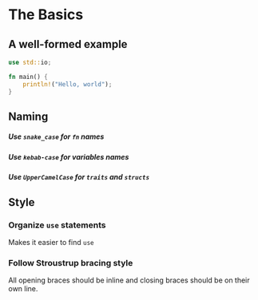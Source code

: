 # The Basics
## A well-formed example
``` rust
use std::io;

fn main() {
	println!("Hello, world");
}
```

## Naming
##### Use `snake_case` for `fn` names
##### Use `kebab-case` for variables names
##### Use `UpperCamelCase` for `traits` and `structs`


## Style
### Organize `use` statements
Makes it easier to find `use` 

### Follow Stroustrup bracing style
All opening braces should be inline and closing braces should be on their own line.
